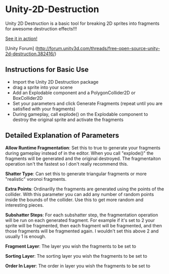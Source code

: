 # Unity-2D-Destruction
Unity 2D Destruction is a basic tool for breaking 2D sprites into fragments for awesome destruction effects!!!

[See it in action!](http://gfycat.com/BadQualifiedEyelashpitviper)

[Unity Forum] (http://forum.unity3d.com/threads/free-open-source-unity-2d-destruction.382416/)

## Instructions for Basic Use
* Import the Unity 2D Destruction package
* drag a sprite into your scene
* Add an Explodable component and a PolygonCollider2D or BoxCollider2D
* Set your parameters and click Generate Fragments (repeat until you are satisfied with your fragments)
* During gameplay, call explode() on the Explodable component to destroy the original sprite and activate the fragments

## Detailed Explanation of Parameters
**Allow Runtime Fragmentation**: Set this to true to generate your fragments during gameplay instead of in the editor. When you call "explode()" the fragments will be generated and the original destroyed.
The fragmentaiton operation isn't the fastest so I don't really recommend this.

**Shatter Type**: Can set this to generate triangular fragments or more "realistic" voronoi fragments.

**Extra Points**: Ordinarilly the fragments are generated using the points of the collider. With this parameter you can add any number of random points inside the bounds of the collider.
Use this to get more random and interesting pieces.

**Subshatter Steps**: For each subshatter step, the fragmentation operation will be run on each generated fragment. For example if it's set to 2 your sprite will be fragmented, then each fragment
will be fragmented, and then those fragments will be fragmented again. I wouldn't set this above 2 and usually 1 is enough.

**Fragment Layer**: The layer you wish the fragments to be set to

**Sorting Layer**: The sorting layer you wish the fragments to be set to

**Order In Layer**: The order in layer you wish the fragments to be set to
